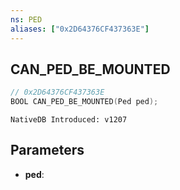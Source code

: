 ```yaml
---
ns: PED
aliases: ["0x2D64376CF437363E"]
---
```

## CAN_PED_BE_MOUNTED

```c
// 0x2D64376CF437363E
BOOL CAN_PED_BE_MOUNTED(Ped ped);
```

```
NativeDB Introduced: v1207
```

## Parameters
* **ped**:
